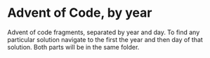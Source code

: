 # Advent of Code, by year

Advent of code fragments, separated by year and day. To find any particular
solution navigate to the first the year and then day of that solution. Both
parts will be in the same folder.

